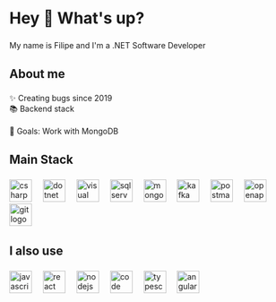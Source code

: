 <h1 align="left">Hey 👋 What's up?</h1>

###

<p align="left">My name is Filipe and I'm a .NET Software Developer</p>

###

<h2 align="left">About me</h2>

###

<p align="left">✨ Creating bugs since 2019<br>📚 Backend stack<br><br>🎯 Goals: Work with MongoDB<br></p>

###

<h2 align="left">Main Stack</h2>

###

<div align="left">
  <img src="https://icon.icepanel.io/Technology/svg/C%23-%28CSharp%29.svg" height="40" alt="csharp  logo" />
  <img width="12" />
  <img src="https://icon.icepanel.io/Technology/svg/.NET-core.svg" height="40" alt="dotnet  logo" />
  <img width="12" />
  <img src="https://icon.icepanel.io/Technology/svg/Visual-Studio.svg" height="40" alt="visual studio  logo" />
  <img width="12" />
  <img src="https://icon.icepanel.io/Technology/png-shadow-512/Microsoft-SQL-Server.png" height="40" alt="sql server  logo" />
  <img width="12" />
  <img src="https://icon.icepanel.io/Technology/svg/MongoDB.svg" height="40" alt="mongodb  logo" />
  <img width="12" />
  <img src="https://icon.icepanel.io/Technology/png-shadow-512/Apache-Kafka.png" height="40" alt="kafka  logo" />
  <img width="12" />
  <img src="https://icon.icepanel.io/Technology/svg/Postman.svg" height="40" alt="postman  logo" />
  <img width="12" />
  <img src="https://icon.icepanel.io/Technology/png-shadow-512/OpenAPI.png" height="40" alt="openapi  logo" />
  <img width="12" />
  <img src="https://icon.icepanel.io/Technology/svg/Git.svg" height="40" alt="git  logo" />
  <img width="12" />
</div>

###

<h2 align="left">I also use</h2>

###
<div align="left">
  <img src="https://cdn.jsdelivr.net/gh/devicons/devicon/icons/javascript/javascript-original.svg" height="40" alt="javascript logo"  />
  <img width="12" />
  <img src="https://cdn.jsdelivr.net/gh/devicons/devicon/icons/react/react-original.svg" height="40" alt="react logo"  />
  <img width="12" />
  <img src="https://cdn.jsdelivr.net/gh/devicons/devicon/icons/nodejs/nodejs-original.svg" height="40" alt="nodejs logo"  />
  <img width="12" />
  <img src="https://icon.icepanel.io/Technology/svg/Visual-Studio-Code-%28VS-Code%29.svg" height="40" alt="code  logo" />
  <img width="12" />
  <img src="https://icon.icepanel.io/Technology/svg/TypeScript.svg" height="40" alt="typescript logo"  />
  <img width="12" />
  <img src="https://icon.icepanel.io/Technology/svg/AngularJS.svg" height="40" alt="angular logo"  />
  <img width="12" />
</div>
